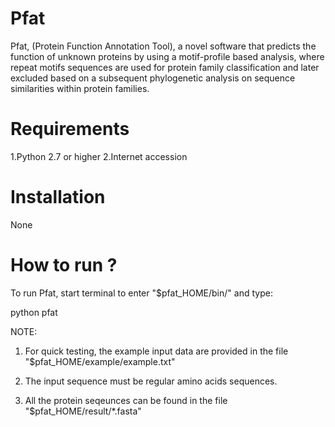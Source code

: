 # Pfat
Pfat, (Protein Function Annotation Tool), a novel software that predicts the function of unknown proteins by using a motif-profile based analysis, where repeat motifs sequences are used for protein family classification and later excluded based on a subsequent phylogenetic analysis on sequence similarities within protein families.


Requirements 
============

1.Python 2.7 or higher
2.Internet accession


Installation
============

None


How to run ?
============

To run Pfat, start terminal to enter "$pfat_HOME/bin/" and type:

python pfat

NOTE: 

1) For quick testing, the example input data are provided in the file "$pfat_HOME/example/example.txt"

2) The input sequence must be regular amino acids sequences.

3) All the protein seqeunces can be found in the file "$pfat_HOME/result/*.fasta"
